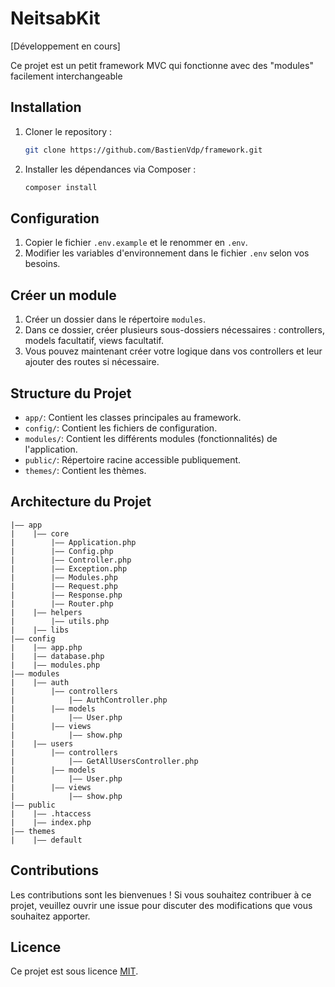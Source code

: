 # NeitsabKit

[Développement en cours]

Ce projet est un petit framework MVC qui fonctionne avec des "modules" facilement interchangeable

## Installation

1. Cloner le repository :

   ```bash
   git clone https://github.com/BastienVdp/framework.git
   ```

2. Installer les dépendances via Composer :

   ```bash
   composer install
   ```

## Configuration

1. Copier le fichier `.env.example` et le renommer en `.env`.
2. Modifier les variables d'environnement dans le fichier `.env` selon vos besoins.

## Créer un module

1. Créer un dossier dans le répertoire `modules`.
2. Dans ce dossier, créer plusieurs sous-dossiers nécessaires : controllers, models facultatif, views facultatif.
3. Vous pouvez maintenant créer votre logique dans vos controllers et leur ajouter des routes si nécessaire.

## Structure du Projet

- `app/`: Contient les classes principales au framework.
- `config/`: Contient les fichiers de configuration.
- `modules/`: Contient les différents modules (fonctionnalités) de l'application.
- `public/`: Répertoire racine accessible publiquement.
- `themes/`: Contient les thèmes.

## Architecture du Projet

```
|—— app
|    |—— core
|        |—— Application.php
|        |—— Config.php
|        |—— Controller.php
|        |—— Exception.php
|        |—— Modules.php
|        |—— Request.php
|        |—— Response.php
|        |—— Router.php
|    |—— helpers
|        |—— utils.php
|    |—— libs
|—— config
|    |—— app.php
|    |—— database.php
|    |—— modules.php
|—— modules
|    |—— auth
|        |—— controllers
|            |—— AuthController.php
|        |—— models
|            |—— User.php
|        |—— views
|            |—— show.php
|    |—— users
|        |—— controllers
|            |—— GetAllUsersController.php
|        |—— models
|            |—— User.php
|        |—— views
|            |—— show.php
|—— public
|    |—— .htaccess
|    |—— index.php
|—— themes
|    |—— default
```

## Contributions

Les contributions sont les bienvenues ! Si vous souhaitez contribuer à ce projet, veuillez ouvrir une issue pour discuter des modifications que vous souhaitez apporter.

## Licence

Ce projet est sous licence [MIT](LICENSE).
